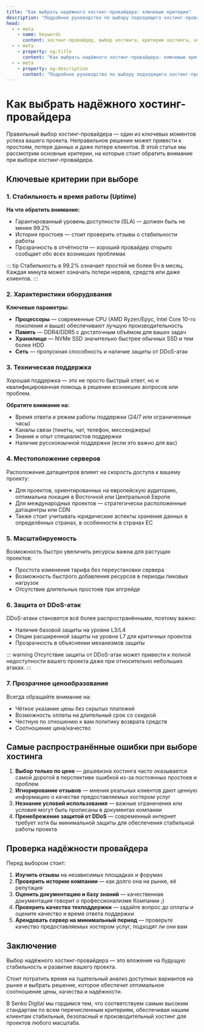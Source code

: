 ```yaml
---
title: "Как выбрать надёжного хостинг-провайдера: ключевые критерии"
description: "Подробное руководство по выбору подходящего хостинг-провайдера для вашего проекта. Узнайте, на какие критерии обращать внимание и как избежать распространённых ошибок."
head:
  - - meta
    - name: keywords
      content: хостинг-провайдер, выбор хостинга, критерии хостинга, надёжный хостинг, сравнение хостингов, стабильность хостинга, техподдержка хостинга
  - - meta
    - property: og:title 
      content: "Как выбрать надёжного хостинг-провайдера: ключевые критерии"
  - - meta
    - property: og:description
      content: "Подробное руководство по выбору подходящего хостинг-провайдера для вашего проекта. Узнайте, на какие критерии обращать внимание и как избежать распространённых ошибок."
---
```


# Как выбрать надёжного хостинг-провайдера

Правильный выбор хостинг-провайдера — один из ключевых моментов успеха вашего проекта. Неправильное решение может привести к простоям, потере данных и даже потере клиентов. В этой статье мы рассмотрим основные критерии, на которые стоит обратить внимание при выборе хостинг-провайдера.

## Ключевые критерии при выборе

### 1. Стабильность и время работы (Uptime)

**На что обратить внимание:**

- Гарантированный уровень доступности (SLA) — должен быть не менее 99.2%
- История простоев — стоит проверить отзывы о стабильности работы
- Прозрачность в отчётности — хороший провайдер открыто сообщает обо всех возникших проблемах

::: tip
Стабильность в 99.2% означает простой не более 6ч в месяц. Каждая минута может означать потери нервов, средств или даже клиентов.
:::

### 2. Характеристики оборудования

**Ключевые параметры:**

- **Процессоры** — современные CPU (AMD Ryzen/Epyc, Intel Core 10-го поколения и выше) обеспечивают лучшую производительность
- **Память** — DDR4/DDR5 с достаточным объёмом для ваших задач
- **Хранилище** — NVMe SSD значительно быстрее обычных SSD и тем более HDD
- **Сеть** — пропускная способность и наличие защиты от DDoS-атак

### 3. Техническая поддержка

Хорошая поддержка — это не просто быстрый ответ, но и квалифицированная помощь в решении возникших вопросов или проблем.

**Обратите внимание на:**

- Время ответа и режим работы поддержки (24/7 или ограниченные часы)
- Каналы связи (тикеты, чат, телефон, мессенджеры)
- Знания и опыт специалистов поддержки
- Наличие русскоязычной поддержки (если это важно для вас)

### 4. Местоположение серверов

Расположение датацентров влияет на скорость доступа к вашему проекту:

- Для проектов, ориентированных на европейскую аудиторию, оптимальна локация в Восточной или Центральной Европе
- Для международных проектов — стратегически расположенные датацентры или CDN
- Также стоит учитывать юридические аспекты хранения данных в определённых странах, в особенности в странах ЕС

### 5. Масштабируемость

Возможность быстро увеличить ресурсы важна для растущих проектов:

- Простота изменения тарифа без переустановки сервера
- Возможность быстрого добавления ресурсов в периоды пиковых нагрузок
- Отсутствие длительных простоев при апгрейде

### 6. Защита от DDoS-атак

DDoS-атаки становятся всё более распространёнными, поэтому важно:

- Наличие базовой защиты на уровне L3/L4
- Опции расширенной защиты на уровне L7 для критичных проектов
- Прозрачность в объяснении механизмов защиты

::: warning
Отсутствие защиты от DDoS-атак может привести к полной недоступности вашего проекта даже при относительно небольших атаках.
:::

### 7. Прозрачное ценообразование

Всегда обращайте внимание на:

- Чёткое указание цены без скрытых платежей
- Возможность оплаты на длительный срок со скидкой
- Честную по отношению к вам политику возврата средств
- Соотношение цена/качество

## Самые распространённые ошибки при выборе хостинга

1. **Выбор только по цене** — дешевизна хостинга часто оказывается самой дорогой в перспективе ошибкой из-за постоянных простоев и проблем
2. **Игнорирование отзывов** — мнения реальных клиентов дают ценную информацию о качестве предоставляемых хостером услуг
3. **Незнание условий использования** — важные ограничения или условия могут быть прописаны в документах компании
4. **Пренебрежение защитой от DDoS** — современный интернет требует хотя бы минимальной защиты для обеспечения стабильной работы проекта

## Проверка надёжности провайдера

Перед выбором стоит:

1. **Изучить отзывы** на независимых площадках и форумах
2. **Проверить историю компании** — как долго она на рынке, её репутация
3. **Оценить документацию и базу знаний** — качественная документация говорит о профессионализме Компании ;)
4. **Проверить качество техподдержки** — задайте вопрос до оплаты и оцените качество и время ответа поддержки
5. **Арендовать сервер на минимальный период** — проверьте качество предоставляемых хостером услуг, подходят ли они вам

## Заключение

Выбор надёжного хостинг-провайдера — это вложение на будущую стабильность и развитие вашего проекта.

Стоит потратить время на тщательный анализ доступных вариантов на рынке и выбрать решение, которое обеспечит оптимальное соотношение цены, качества и надёжности.

В Senko Digital мы гордимся тем, что соответствуем самым высоким стандартам по всем перечисленным критериям, обеспечивая нашим клиентам стабильный, безопасный и производительный хостинг для проектов любого масштаба.
